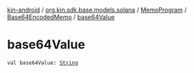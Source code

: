 [kin-android](../../../index.md) / [org.kin.sdk.base.models.solana](../../index.md) / [MemoProgram](../index.md) / [Base64EncodedMemo](index.md) / [base64Value](./base64-value.md)

# base64Value

`val base64Value: `[`String`](https://kotlinlang.org/api/latest/jvm/stdlib/kotlin/-string/index.html)